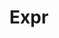 ---
codehost: https://github.com/https://github.com/antonmedv/expr
logohandle: expr-lang
sort: exprlang
title: Expr
website: https://expr-lang.org/
---